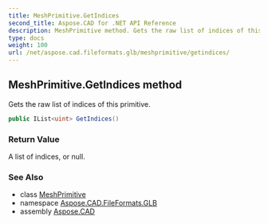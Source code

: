 ```yaml
---
title: MeshPrimitive.GetIndices
second_title: Aspose.CAD for .NET API Reference
description: MeshPrimitive method. Gets the raw list of indices of this primitive
type: docs
weight: 100
url: /net/aspose.cad.fileformats.glb/meshprimitive/getindices/
---
```

## MeshPrimitive.GetIndices method

Gets the raw list of indices of this primitive.

```csharp
public IList<uint> GetIndices()
```

### Return Value

A list of indices, or null.

### See Also

* class [MeshPrimitive](../)
* namespace [Aspose.CAD.FileFormats.GLB](../../meshprimitive/)
* assembly [Aspose.CAD](../../../)


